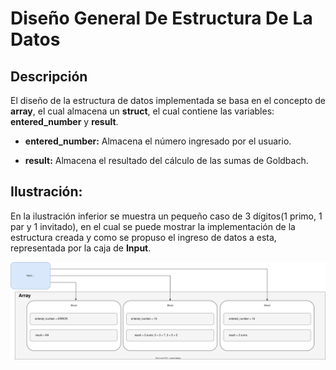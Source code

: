 # Diseño General De Estructura De La Datos
 
## Descripción
 
El diseño de la estructura de datos implementada se basa en el concepto de **array**, el cual almacena un **struct**, el cual contiene las variables: **entered_number** y **result**.
 
* **entered_number:** Almacena el número ingresado por el usuario.
 
* **result:** Almacena el resultado del cálculo de las sumas de Goldbach.
 
## Ilustración:
 
En la ilustración inferior se muestra un pequeño caso de 3 dígitos(1 primo, 1 par y 1 invitado), en el cual se puede mostrar la implementación de la estructura creada y como se propuso el ingreso de datos a esta, representada por la caja de **Input**.
 
![Diseño General De Estructura De La Datos](Goldbach_Diagram.svg)